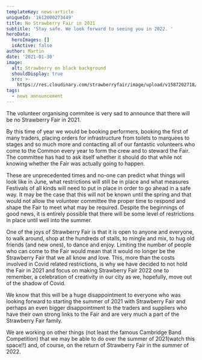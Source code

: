 ```yaml
---
templateKey: news-article
uniqueId: '1612000273449'
title: No Strawberry Fair in 2021
subtitle: 'Stay safe. We look forward to seeing you in 2022. '
heroData:
  heroImages: []
  isActive: false
author: Martin
date: '2021-01-30'
image:
  alt: Strawberry on black background
  shouldDisplay: true
  src: >-
    https://res.cloudinary.com/strawberryfair/image/upload/v1587202718/News/sad-strawberry_ujijoo.jpg
tags:
  - news announcement
---
```

The volunteer organising commitee is very sad to announce that there will be no Strawberry Fair in 2021.

By this time of year we would be booking performers, booking the first of many traders, placing orders for infrastructure from toilets to marquees to stages and so much more and contacting all of our fantastic volunteers who come to the Common every year to form the crew and to steward the Fair. The committee has had to ask itself whether it should do that while not knowing whether the Fair was actually going to happen.

These are unprecedented times and no-one can predict what things will look like in June, what restrictions will still be in place and what measures Festivals of all kinds will need to put in place in order to go ahead in a safe way.  It may be the case that this will not be known until the spring and that would not allow the volunteer committee the proper time to respond and shape the Fair to meet what may be required.  Despite the beginnings of good news, it is entirely possible that there will be some level of restrictions in place until well into the summer.

One of the joys of Strawberry Fair is that it is open to anyone and everyone, to walk around, shop at the hundreds of stalls, to mingle and mix, to hug old friends (and new ones), to dance and enjoy. Limiting the number of people who can come to the Fair would mean that it would no longer be the Strawberry Fair that we all know and love. This, more than the costs involved in Covid related restrictions, is why we have decided to not hold the Fair in 2021 and focus on making Strawberry Fair 2022 one to remember, a celebration of creativity in our city as we, hopefully, move out of the shadow of Covid.

We know that this will be a huge disappointment to everyone who was looking forward to starting the summer of 2021 with Strawberry Fair and perhaps an even bigger disappointment to the traders and suppliers who have their own strong links to the Fair and are very much a part of the Strawberry Fair family.

We are working on other things (not least the famous Cambridge Band Competition) that we may be able to do over the summer of 2021(watch this space!!) and, of course, on the return of Strawberry Fair in the summer of 2022.
